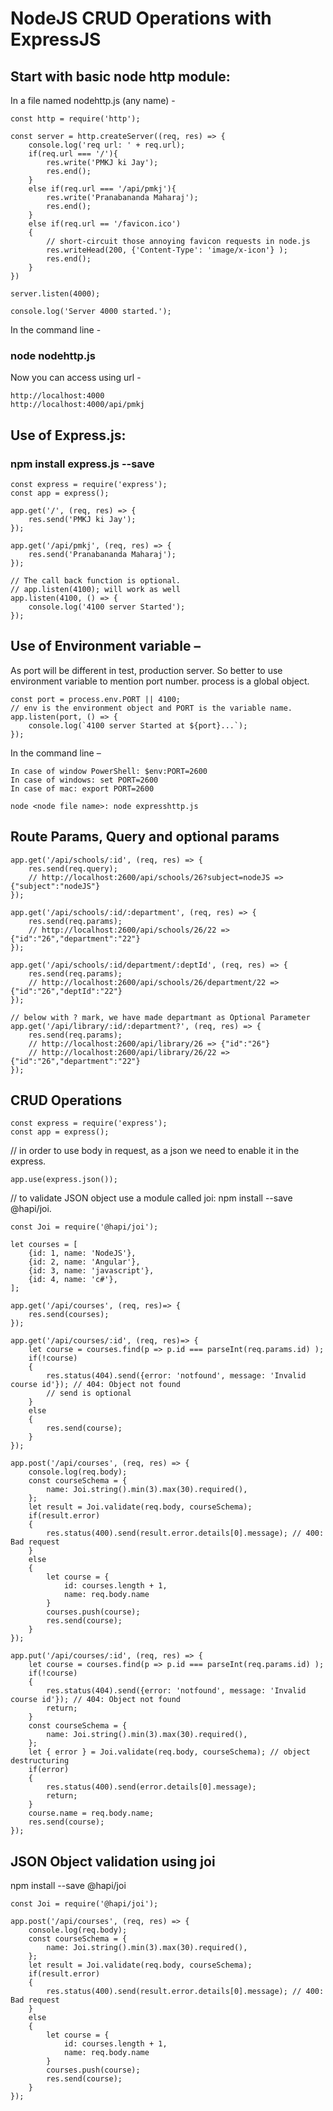 # NodeJS CRUD Operations with ExpressJS

## Start with basic node http module:

In a file named nodehttp.js (any name) -
```
const http = require('http');

const server = http.createServer((req, res) => {
    console.log('req url: ' + req.url);
    if(req.url === '/'){
        res.write('PMKJ ki Jay');
        res.end();
    }
    else if(req.url === '/api/pmkj'){
        res.write('Pranabananda Maharaj');
        res.end();
    }
    else if(req.url == '/favicon.ico')
    {
        // short-circuit those annoying favicon requests in node.js
        res.writeHead(200, {'Content-Type': 'image/x-icon'} );
        res.end();
    }
})

server.listen(4000);

console.log('Server 4000 started.');
```
In the command line - 
### node nodehttp.js

Now you can access using url -
```
http://localhost:4000
http://localhost:4000/api/pmkj
```

## Use of Express.js:
### npm install express.js --save

```
const express = require('express');
const app = express();

app.get('/', (req, res) => {
    res.send('PMKJ ki Jay');
});

app.get('/api/pmkj', (req, res) => {
    res.send('Pranabananda Maharaj');
});

// The call back function is optional. 
// app.listen(4100); will work as well
app.listen(4100, () => {
    console.log('4100 server Started');
});

```

## Use of Environment variable –
As port will be different in test, production server. So better to use environment variable to mention port number.
process is a global object.
```
const port = process.env.PORT || 4100; 
// env is the environment object and PORT is the variable name.
app.listen(port, () => {
    console.log(`4100 server Started at ${port}...`);
});
```
In the command line –
```
In case of window PowerShell: $env:PORT=2600
In case of windows: set PORT=2600
In case of mac: export PORT=2600

node <node file name>: node expresshttp.js
```

## Route Params, Query and optional params
```
app.get('/api/schools/:id', (req, res) => {
    res.send(req.query);
    // http://localhost:2600/api/schools/26?subject=nodeJS => {"subject":"nodeJS"}
});

app.get('/api/schools/:id/:department', (req, res) => {
    res.send(req.params);
    // http://localhost:2600/api/schools/26/22 => {"id":"26","department":"22"}
});

app.get('/api/schools/:id/department/:deptId', (req, res) => {
    res.send(req.params); 
    // http://localhost:2600/api/schools/26/department/22 => {"id":"26","deptId":"22"}
});

// below with ? mark, we have made departmant as Optional Parameter
app.get('/api/library/:id/:department?', (req, res) => {
    res.send(req.params);
    // http://localhost:2600/api/library/26 => {"id":"26"}
    // http://localhost:2600/api/library/26/22 => {"id":"26","department":"22"}
});

```
## CRUD Operations
```
const express = require('express');
const app = express();
```
// in order to use body in request, as a json we need to enable it in the express.
```
app.use(express.json());
```
// to validate JSON object use a module called joi: npm install --save @hapi/joi.
```
const Joi = require('@hapi/joi'); 
```
```
let courses = [
    {id: 1, name: 'NodeJS'},
    {id: 2, name: 'Angular'},
    {id: 3, name: 'javascript'},
    {id: 4, name: 'c#'},
];

app.get('/api/courses', (req, res)=> {
    res.send(courses);
});

app.get('/api/courses/:id', (req, res)=> {
    let course = courses.find(p => p.id === parseInt(req.params.id) );
    if(!course)
    {
        res.status(404).send({error: 'notfound', message: 'Invalid course id'}); // 404: Object not found
        // send is optional
    }
    else
    {
        res.send(course);
    }    
});

app.post('/api/courses', (req, res) => {
    console.log(req.body);
    const courseSchema = {
        name: Joi.string().min(3).max(30).required(),
    };
    let result = Joi.validate(req.body, courseSchema);
    if(result.error)
    {
        res.status(400).send(result.error.details[0].message); // 400: Bad request
    }
    else
    {        
        let course = {
            id: courses.length + 1,
            name: req.body.name
        }
        courses.push(course);
        res.send(course);
    }    
});

app.put('/api/courses/:id', (req, res) => {
    let course = courses.find(p => p.id === parseInt(req.params.id) );
    if(!course)
    {
        res.status(404).send({error: 'notfound', message: 'Invalid course id'}); // 404: Object not found
        return;
    }
    const courseSchema = {
        name: Joi.string().min(3).max(30).required(),
    };
    let { error } = Joi.validate(req.body, courseSchema); // object destructuring
    if(error)
    {
        res.status(400).send(error.details[0].message);
        return;
    }
    course.name = req.body.name;
    res.send(course);
});

```

## JSON Object validation using joi
 npm install --save @hapi/joi
```
const Joi = require('@hapi/joi');

app.post('/api/courses', (req, res) => {
    console.log(req.body);
    const courseSchema = {
        name: Joi.string().min(3).max(30).required(),
    };
    let result = Joi.validate(req.body, courseSchema);
    if(result.error)
    {
        res.status(400).send(result.error.details[0].message); // 400: Bad request
    }
    else
    {        
        let course = {
            id: courses.length + 1,
            name: req.body.name
        }
        courses.push(course);
        res.send(course);
    }    
});
```

